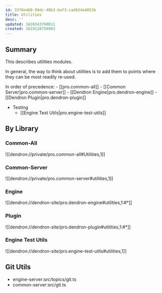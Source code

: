 ```yaml
---
id: 33f8e460-99dc-49b3-baf3-cadb54e4853b
title: Utilities
desc: ''
updated: 1620343700011
created: 1619128756963
---
```


## Summary

This describes utilities modules. 

In general, the way to think about utilities is to add them to points where they can be most readily re-used. 

In order of precedence:
    - [[pro.common-all]]
    - [[Common Server|pro.common-server]]
    - [[Dendron Engine|pro.dendron-engine]]
    - [[Dendron Plugin|pro.dendron-plugin]]
- Testing 
    - [[Engine Test Utils|pro.engine-test-utils]]

## By Library

### Common-All
![[dendron://private/pro.common-all#Utilities,1]]

### Common-Server
![[dendron://private/pro.common-server#utilities,1]]

### Engine
![[dendron://dendron-site/pro.dendron-engine#utilities,1:#*]]

### Plugin 
![[dendron://dendron-site/pro.dendron-plugin#utilities,1:#*]]

### Engine Test Utils
![[dendron://dendron-site/pro.engine-test-utils#utilities,1]]

## Git Utils
- engine-server:src/topics/git.ts
- common-server:src/git.ts
